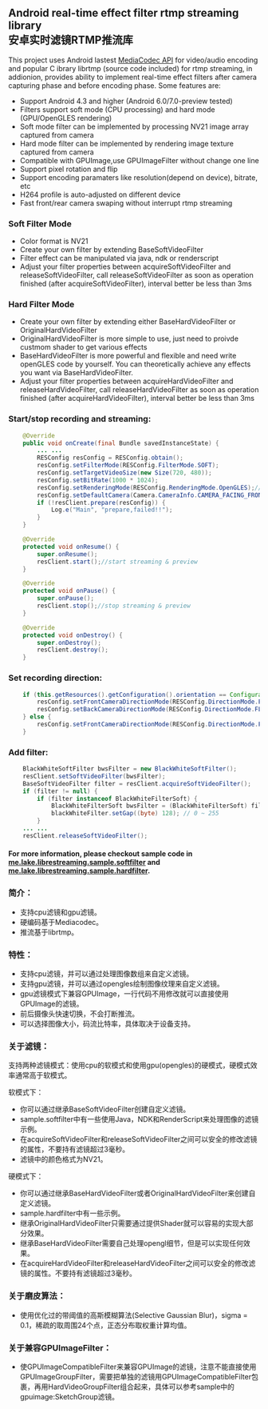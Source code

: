 ## Android real-time effect filter rtmp streaming library <br/> 安卓实时滤镜RTMP推流库

This project uses Android lastest [MediaCodec API](https://developer.android.com/reference/android/media/MediaCodec.html) for video/audio encoding and popular C ibrary librtmp (source code included) for rtmp streaming, in addionion, provides ability to implement real-time effect filters after camera capturing phase and before encoding phase. Some features are:

- Support Android 4.3 and higher (Android 6.0/7.0-preview tested)
- Filters support soft mode (CPU processing) and hard mode (GPU/OpenGLES rendering)
- Soft mode filter can be implemented by processing NV21 image array captured from camera  
- Hard mode filter can be implemented by rendering image texture captured from camera
- Compatible with GPUImage,use GPUImageFilter without change one line
- Support pixel rotation and flip
- Support encoding paramaters like resolution(depend on device), bitrate, etc
- H264 profile is auto-adjusted on different device
- Fast front/rear camera swaping without interrupt rtmp streaming

### Soft Filter Mode

- Color format is NV21
- Create your own filter by extending BaseSoftVideoFilter 
- Filter effect can be manipulated via java, ndk or renderscript
- Adjust your filter properties between acquireSoftVideoFilter and releaseSoftVideoFilter, call releaseSoftVideoFilter as soon as operation finished (after acquireSoftVideoFilter), interval better be less than 3ms


### Hard Filter Mode

- Create your own filter by extending either BaseHardVideoFilter or OriginalHardVideoFilter
- OriginalHardVideoFilter is more simple to use, just need to proivde custmom shader to get  various effects
- BaseHardVideoFilter is more powerful and flexible and need write openGLES code by yourself. You can theoretically achieve any effects you want via BaseHardVideoFilter.
- Adjust your filter properties between acquireHardVideoFilter and releaseHardVideoFilter, call releaseHardVideoFilter as soon as operation finished (after acquireHardVideoFilter), interval better be less than 3ms

### Start/stop recording and streaming:
```java
    @Override
    public void onCreate(final Bundle savedInstanceState) {
        ... ...
        RESConfig resConfig = RESConfig.obtain();
        resConfig.setFilterMode(RESConfig.FilterMode.SOFT);
        resConfig.setTargetVideoSize(new Size(720, 480));
        resConfig.setBitRate(1000 * 1024);
        resConfig.setRenderingMode(RESConfig.RenderingMode.OpenGLES);//setrender mode in softmode
        resConfig.setDefaultCamera(Camera.CameraInfo.CAMERA_FACING_FRONT);
        if (!resClient.prepare(resConfig)) {
            Log.e("Main", "prepare,failed!!");
        }
    }

    @Override
    protected void onResume() {
        super.onResume();
        resClient.start();//start streaming & preview
    }

    @Override
    protected void onPause() {
        super.onPause();
        resClient.stop();//stop streaming & preview
    }

    @Override
    protected void onDestroy() {
        super.onDestroy();
        resClient.destroy();
    }
```

### Set recording direction:
```java
    if (this.getResources().getConfiguration().orientation == Configuration.ORIENTATION_PORTRAIT) {
        resConfig.setFrontCameraDirectionMode(RESConfig.DirectionMode.FLAG_DIRECTION_ROATATION_90 | RESConfig.DirectionMode.FLAG_DIRECTION_FLIP_HORIZONTAL);
        resConfig.setBackCameraDirectionMode(RESConfig.DirectionMode.FLAG_DIRECTION_ROATATION_90);
    } else {
        resConfig.setFrontCameraDirectionMode(RESConfig.DirectionMode.FLAG_DIRECTION_FLIP_HORIZONTAL);
    }
```

### Add filter:
```java
    BlackWhiteSoftFilter bwsFilter = new BlackWhiteSoftFilter();
    resClient.setSoftVideoFilter(bwsFilter);
    BaseSoftVideoFilter filter = resClient.acquireSoftVideoFilter();
    if (filter != null) {
        if (filter instanceof BlackWhiteFilterSoft) {
            BlackWhiteFilterSoft bwsFilter = (BlackWhiteFilterSoft) filter;
            blackWhiteFilter.setGap((byte) 128); // 0 ~ 255
        }
    ... ...
    resClient.releaseSoftVideoFilter();
```

#### For more information, please checkout sample code in [me.lake.librestreaming.sample.softfilter](https://github.com/lakeinchina/librestreaming/tree/master/sample/src/main/java/me/lake/librestreaming/sample/softfilter) and [me.lake.librestreaming.sample.hardfilter](https://github.com/lakeinchina/librestreaming/tree/master/sample/src/main/java/me/lake/librestreaming/sample/hardfilter).

### 简介：
- 支持cpu滤镜和gpu滤镜。
- 硬编码基于Mediacodec。
- 推流基于librtmp。

### 特性：
- 支持cpu滤镜，并可以通过处理图像数组来自定义滤镜。
- 支持gpu滤镜，并可以通过opengles绘制图像纹理来自定义滤镜。
- gpu滤镜模式下兼容GPUImage，一行代码不用修改就可以直接使用GPUImage的滤镜。
- 前后摄像头快速切换，不会打断推流。
- 可以选择图像大小，码流比特率，具体取决于设备支持。


### 关于滤镜：

支持两种滤镜模式：使用cpu的软模式和使用gpu(opengles)的硬模式，硬模式效率通常高于软模式。

软模式下：

- 你可以通过继承BaseSoftVideoFilter创建自定义滤镜。
- sample.softfilter中有一些使用Java，NDK和RenderScript来处理图像的滤镜示例。
- 在acquireSoftVideoFilter和releaseSoftVideoFilter之间可以安全的修改滤镜的属性，不要持有滤镜超过3毫秒。
- 滤镜中的颜色格式为NV21。

硬模式下：

- 你可以通过继承BaseHardVideoFilter或者OriginalHardVideoFilter来创建自定义滤镜。
- sample.hardfilter中有一些示例。
- 继承OriginalHardVideoFilter只需要通过提供Shader就可以容易的实现大部分效果。
- 继承BaseHardVideoFilter需要自己处理opengl细节，但是可以实现任何效果。
- 在acquireHardVideoFilter和releaseHardVideoFilter之间可以安全的修改滤镜的属性。不要持有滤镜超过3毫秒。


### 关于磨皮算法：

- 使用优化过的带阈值的高斯模糊算法(Selective Gaussian Blur)，sigma = 0.1，稀疏的取周围24个点，正态分布取权重计算均值。

### 关于兼容GPUImageFilter：

- 使GPUImageCompatibleFilter来兼容GPUImage的滤镜，注意不能直接使用GPUImageGroupFilter，需要把单独的滤镜用GPUImageCompatibleFilter包裹，再用HardVideoGroupFilter组合起来，具体可以参考sample中的gpuimage:SketchGroup滤镜。